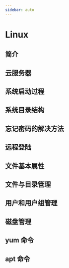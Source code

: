```yaml
---
sidebar: auto
---
```


# Linux

## 简介

## 云服务器

## 系统启动过程

## 系统目录结构

## 忘记密码的解决方法

## 远程登陆

## 文件基本属性

## 文件与目录管理

## 用户和用户组管理

## 磁盘管理

## yum 命令

## apt 命令